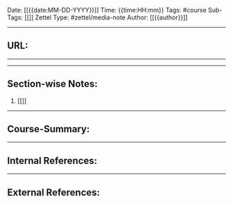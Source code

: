 Date: [[{{date:MM-DD-YYYY}}]]
Time: {{time:HH:mm}}
Tags: #course
Sub-Tags: [[]]
Zettel Type: #zettel/media-note
Author: [[{{author}}]]

---
## URL:
---

---
## Section-wise Notes:
1. [[]]




---
## Course-Summary:





---
## Internal References:





---
## External References:
